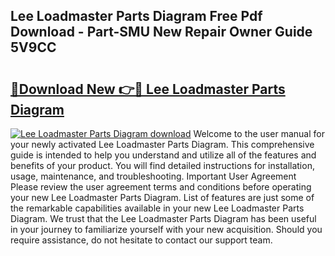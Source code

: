 ## Lee Loadmaster Parts Diagram Free Pdf Download - Part-SMU New Repair Owner Guide 5V9CC

# <h2><a href="http://dflv35.blite.top/?on=Lee+Loadmaster+Parts+Diagram">🔗Download New 👉🔴 Lee Loadmaster Parts Diagram</a></h2>

[![Lee Loadmaster Parts Diagram download](https://i.imgur.com/lujVjoI.png)](http://dflv35.blite.top/?on=Lee+Loadmaster+Parts+Diagram)
Welcome to the user manual for your newly activated Lee Loadmaster Parts Diagram. This comprehensive guide is intended to help you understand and utilize all of the features and benefits of your product. You will find detailed instructions for installation, usage, maintenance, and troubleshooting. Important User Agreement Please review the user agreement terms and conditions before operating your new Lee Loadmaster Parts Diagram. List of features are just some of the remarkable capabilities available in your new Lee Loadmaster Parts Diagram. We trust that the Lee Loadmaster Parts Diagram has been useful in your journey to familiarize yourself with your new acquisition. Should you require assistance, do not hesitate to contact our support team.
